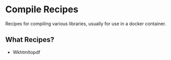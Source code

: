 # Compile Recipes
Recipes for compiling various libraries, usually for use in a docker container.

## What Recipes?
- Wkhtmltopdf
